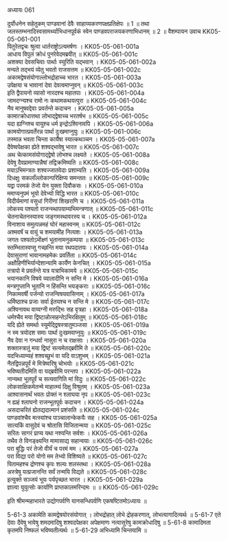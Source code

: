 अध्यायः 061

दुर्योधनेन सहेतुकम् पाण्डवानां देवैः साहाय्यकरणपक्षप्रतिक्षेपः ॥ 1 ॥ तथा जलस्तम्भनादिस्वसामर्थ्याभिधानपूर्वकं स्वेन पाण्डवपराजयकरणाभिधानम् ॥ 2 ॥
वैशम्पायन उवाच 	KK05-05-061-001  
पितुरेतद्वचः श्रुत्वा धार्तराष्ट्रोऽत्यमर्षणः ।	KK05-05-061-001a  
आधाय विपुलं क्रोधं पुनरेवेदमब्रवीत् ॥	KK05-05-061-001c  
अशक्या देवसचिवाः पार्थाः स्युरिति यद्भवान् ।	KK05-05-061-002a  
मन्यते तद्भयं व्येतु भवतो राजसत्तम ॥	KK05-05-061-002c  
अकामद्वेषसंयोगाल्लोभद्रोहाच्च भारत ।	KK05-05-061-003a  
उपेक्षया च भावानां देवा देवत्वमाप्नुवन् ॥	KK05-05-061-003c  
इति द्वैपायनो व्यासो नारदश्च महातपाः ।	KK05-05-061-004a  
जामदग्न्यश्च रामो नः कथामकथयत्पुरा ॥	KK05-05-061-004c  
नैव मानुषवद्देवाः प्रवर्तन्ते कदाचन ।	KK05-05-061-005a  
कामात्क्रोधात्तथा लोभाद्द्वेषाच्च भरतर्षभ ॥	KK05-05-061-005c  
यदा ह्यग्निश्च वायुश्च धर्म इन्द्रोऽश्विनावपि ।	KK05-05-061-006a  
कामयोगात्प्रवर्तेरन्न पार्था दुःखमाप्नुयुः ॥	KK05-05-061-006c  
तस्मान्न भवता चिन्ता कार्यैषा स्यात्कथञ्चन ।	KK05-05-061-007a  
दैवेष्वपेक्षका ह्येते शश्वद्भावेषु भारत ॥	KK05-05-061-007c  
अथ चेत्कामसंयोगाद्द्वेषो लोभश्च लक्ष्यते ।	KK05-05-061-008a  
देवेषु दैवप्रामाण्यान्नैषां तद्विक्रमिष्यति ॥	KK05-05-061-008c  
मयाऽभिमन्त्रतः शश्वज्जातवेदाः प्रशाम्यति ।	KK05-05-061-009a  
दिधक्षुः सकलाँल्लोकान्परिक्षिप्य समन्ततः ॥	KK05-05-061-009c  
यद्वा परमकं तेजो येन युक्ता दिवौकसः ।	KK05-05-061-010a  
ममाप्यनुपमं भूयो देवेभ्यो विद्धि भारत ॥	KK05-05-061-010c  
विदीर्यमाणां वसुधां गिरीणां शिखराणि च ।	KK05-05-061-011a  
लोकस्य पश्यतो राजन्स्थापयाम्यभिमन्त्रणात् ॥	KK05-05-061-011c  
चेतनाचेतनस्यास्य जङ्गमस्थावरस्य च ।	KK05-05-061-012a  
विनाशाय समुत्पन्नमहं घोरं महास्वनम् ॥	KK05-05-061-012c  
अश्मवर्षं च वायुं च शमयामीह नित्यशः ।	KK05-05-061-013a  
जगतः पश्यतोऽभीक्ष्णं भूतानामनुकम्पया ॥	KK05-05-061-013c  
स्तम्भितास्वप्सु गच्छन्ति मया रथपदातयः ।	KK05-05-061-014a  
देवासुराणां भावानामहमेकः प्रवर्तिता ॥	KK05-05-061-014c  
अक्षौहिणीभिर्यान्देशान्यामि कार्येण केनचित् ।	KK05-05-061-015a  
तत्रापो मे प्रवर्तन्ते यत्र यत्राभिकामये ॥	KK05-05-061-015c  
भयानकानि विषये व्यालादीनि न सन्ति मे ।	KK05-05-061-016a  
मन्त्रगुप्तानि भूतानि न हिंसन्ति भयङ्कराः ॥	KK05-05-061-016c  
निकामवर्षी पर्जन्यो राजन्विषयवासिनाम् ।	KK05-05-061-017a  
धर्मिष्ठाश्च प्रजाः सर्वा ईतयश्च न सन्ति मे ॥	KK05-05-061-017c  
अश्विनावथ वाय्वग्नी मरुद्भिः सह वृत्रहा ।	KK05-05-061-018a  
धर्मश्चैव मया द्विष्टान्नोत्सहन्तेऽभिरक्षितुम् ॥	KK05-05-061-018c  
यदि ह्येते समर्थाः स्युर्मद्द्विषस्त्रातुमञ्जसा ।	KK05-05-061-019a  
न स्म त्रयोदश समाः पार्था दुःखमवाप्नुयुः ॥	KK05-05-061-019c  
नैव देवा न गन्धर्वा नासुरा न च राक्षसाः ।	KK05-05-061-020a  
शक्तास्त्रातुं मया द्विष्टं सत्यमेतद्ब्रवीमि ते ॥	KK05-05-061-020c  
यदभिध्याम्यहं शश्वच्छुभं वा यदि वाऽशुभम् ।	KK05-05-061-021a  
नैतद्विपन्नपूर्वं मे मित्रेष्वरिषु चोभयोः ॥	KK05-05-061-021c  
भविष्यतीदमिति वा यद्ब्रवीमि परन्तप ।	KK05-05-061-022a  
नान्यथा भूतपूर्वं च सत्यवागिति मां विदुः ॥	KK05-05-061-022c  
लोकसाक्षिकमेतन्मे माहात्म्यं दिक्षु विश्रुतम् ।	KK05-05-061-023a  
आश्वासनार्थं भवतः प्रोक्तं न श्लाघया नृप ॥	KK05-05-061-023c  
न ह्यहं श्लाघनो राजन्भूतपूर्वः कदाचन ।	KK05-05-061-024a  
असदाचरितं ह्येतद्यदात्मानं प्रशंसति ॥	KK05-05-061-024c  
पाण्डवांश्चैव मत्स्यांश्च पाञ्चालान्केकयैः सह ।	KK05-05-061-025a  
सात्यकिं वासुदेवं च श्रोतासि विजितान्मया ॥	KK05-05-061-025c  
सरितः सागरं प्राप्य यथा नश्यन्ति सर्वशः ।	KK05-05-061-026a  
तथैव ते विनङ्क्ष्यन्ति मामासाद्य सहान्वयाः ॥	KK05-05-061-026c  
परा बुद्धिः परं तेजो वीर्यं च परमं मम ।	KK05-05-061-027a  
परा विद्या परो योगो मम तेभ्यो विशिष्यते ॥	KK05-05-061-027c  
पितामहश्च द्रोणश्च कृपः शल्यः शलस्तथा ।	KK05-05-061-028a  
अस्त्रेषु यत्प्रजानन्ति सर्वं तन्मयि विद्यते ॥	KK05-05-061-028c  
इत्युक्ते सञ्जयं भूयः पर्यपृच्छत भारत ।	KK05-05-061-029a  
ज्ञात्वा युयुत्सोः कार्याणि प्राप्तकालमरिन्दमः ॥ ॥	KK05-05-061-029c  

इति श्रीमन्महाभारते उद्योगपर्वणि यानसन्धिपर्वणि एकषष्टितमोऽध्यायः ॥

5-61-3 अकामेति कामद्वेषयोरसंयोगात् । लोभद्रोहात् लोभे द्रोहकरणात्, लोभत्यागादित्यर्थः ॥ 5-61-7 एते देवाः दैवेषु भावेषु शमदमादिषु शश्वदपेक्षका अपेक्षमाणः नत्वासुरेषु कामक्रोधादिषु ॥ 5-61-8 कामादिमता कृतमपि निष्फलं भविष्यतीत्यर्थः ॥ 5-61-29 अभिध्यामि चिन्तयामि ॥
